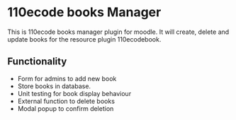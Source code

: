 # 110ecode books Manager

This is 110ecode books manager plugin for moodle. It will create, delete and update books for the resource plugin 110ecodebook.

## Functionality
- Form for admins to add new book
- Store books in database.
- Unit testing for book display behaviour
- External function to delete books
- Modal popup to confirm deletion
